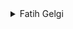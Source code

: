 <details>
<summary>
Fatih Gelgi
</summary>

The problem can be solved with different approaches. A simple idea is of course brute-force -- try all possible elevations and find the minimum amount. We can try all possible values as follows: try the modification for elevation interval (0,17) then (1,18), (2,19), ..., (83,100). For each elevation interval (i,i+17), we need to calculate the cost for each hill j:

1. If the elevation of hill j, say hill[j], is in the interval (i,i+17) then there is no cost.
2. If it is less than i then the cost increases by (i-hill[j])^2
3. If it is greater than i+17 then the cost increases by (hill[j]-(i+17))^2

The total cost for that interval will be the sum of the costs of modifying all hills.

For the sample input:

```none
hill			elevation intervals and cost
height (0,17)  (1,18)  (2,19)  (3,20)  (4,21)  (5,22)  (6,23)  (7,24) ....
------ ---------------------------------------------------------------
 1	0	0	1	4	9	16	25	36	
 4	0	0	0	0	0	1	4	9
20	9	4	1	0	0	0	0	0
21	16	9	4	1	0	0	0	0
24	49	36	25	16	9	4	1	0
	-------------------------------------------------------------
total	74	49	31	21	*18*	21	30	45
```

As you observed, it is unnecessary to try elevation intervals after (7,24) since the maximum height is 24. You may want to modify the solution to eliminate these type of redundancies although it is not necessary.

For each interval, scanning through all hill elevations require O(N) time. Since we try all possible intervals, the total time is O(NM) where M is the size of the elevation range. Since N=1000 and M=100 are very small, this brute-force approach is sufficient. A sample code is provided below:

```cpp
#include <fstream>

using namespace std;

int n,hills[1000];

int main()
{
	ifstream fin("skidesign.in");
	fin >> n;
	for (int i=0; i<n; i++)
		fin >> hills[i];
	fin.close();

	// brute-force search
	// try all elevation intervals from (0,17) to (83,100)
	int mincost=1000000000;
	for (int i=0; i<=83; i++)
	{
		// calculate the cost for elevation interval (i,i+17)
		int cost=0,x;
		for (int j=0; j<n; j++)
		{
			// if hill is below the interval
			if (hills[j]<i)
				x=i-hills[j];
			// if hill is above the interval
			else if (hills[j]>i+17)
				x=hills[j]-(i+17);
			// if hill is int the interval
			else
				x=0;
			cost+=x*x;
		}
		// update the minimum cost
		mincost=min(mincost,cost);
	}

	ofstream fout("skidesign.out");
	fout << mincost << "\n";
	fout.close();
}
```

</details>

